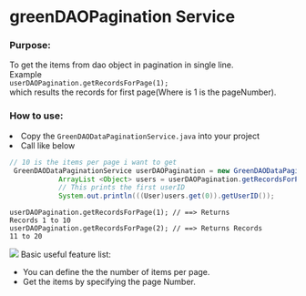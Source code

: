 # greenDAOPagination Service

### Purpose:
To get the items from dao object in pagination in single line.<br>
Example<br>
`userDAOPagination.getRecordsForPage(1);` <br>
which results the records for first page(Where is 1 is the pageNumber).

<h3>How to use:</h3>
<li>Copy the <code>GreenDAODataPaginationService.java</code> into your project</li>
<li>Call like below</li>

```java
// 10 is the items per page i want to get
 GreenDAODataPaginationService userDAOPagination = new GreenDAODataPaginationService(userDao,10,userDao.class);
            ArrayList <Object> users = userDAOPagination.getRecordsForPage(1);
            // This prints the first userID
            System.out.println(((User)users.get(0)).getUserID());
```
<code>userDAOPagination.getRecordsForPage(1); //  ==> Returns Records 1 to 10</code> <br>
<code>userDAOPagination.getRecordsForPage(2); //  ==> Returns Records 11 to 20</code> 

<image src="userDAOService.png" ></image> 
Basic useful feature list:

 * You can define the the number of items per page.
 * Get the items by specifying the page Number.

